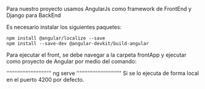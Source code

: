 Para nuestro proyecto usamos AngularJs como framework de FrontEnd y Django para BackEnd

Es necesario instalar los siguientes paquetes:

```
npm install @angular/localize --save
npm install --save-dev @angular-devkit/build-angular
```

Para ejecutar el front, se debe navegar a la carpeta frontApp y ejecutar como proyecto de Angular por medio del comando:

''''''''''''''''''''''''''''
ng serve
''''''''''''''''''''''''''''
Si se lo ejecuta de forma local en el puerto 4200 por defecto.
